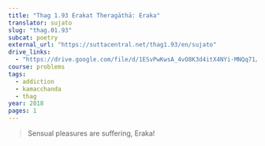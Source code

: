 ```yaml
---
title: "Thag 1.93 Erakat Theragāthā: Eraka"
translator: sujato
slug: "thag.01.93"
subcat: poetry
external_url: "https://suttacentral.net/thag1.93/en/sujato"
drive_links:
  - "https://drive.google.com/file/d/1ESvPwKwsA_4vO8K3d4itX4NYi-MNQq71/view?usp=drivesdk"
course: problems
tags:
  - addiction
  - kamacchanda
  - thag
year: 2018
pages: 1
---
```


> Sensual pleasures are suffering, Eraka!
